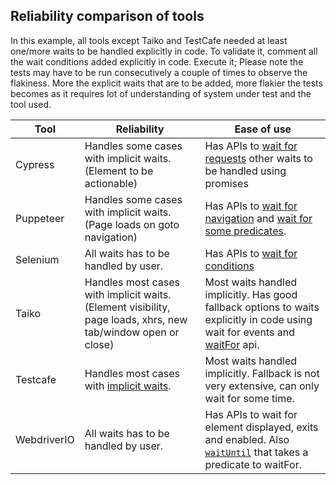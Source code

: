 ## Reliability comparison of tools

In this example, all tools except Taiko and TestCafe needed at least one/more waits to be handled explicitly in code. To validate it, comment all the wait conditions added explicitly in code. Execute it; Please note the tests may have to be run consecutively a couple of times to observe the flakiness. More the explicit waits that are to be added, more flakier the tests becomes as it requires lot of understanding of system under test and the tool used.

| Tool        | Reliability                                                                                                                               | Ease of use                                                                                |
|-------------|-------------------------------------------------------------------------------------------------------------------------------------------|--------------------------------------------------------------------------------------------|
| Cypress     | Handles some cases with implicit waits.(Element to be actionable)                                                                         | Has APIs to [wait for requests](https://docs.cypress.io/api/commands/wait.html#Syntax) other waits to be handled using promises                              |
| Puppeteer   | Handles some cases with implicit waits.(Page loads on goto navigation)                                                                    | Has APIs to [wait for navigation](https://github.com/GoogleChrome/puppeteer/blob/v1.18.0/docs/api.md#pagewaitfornavigationoptions) and [wait for some predicates](https://github.com/GoogleChrome/puppeteer/blob/v1.18.0/docs/api.md#pagewaitforselectororfunctionortimeout-options-args). |
| Selenium    | All waits has to be handled by user.                                                                                                      | Has APIs to [wait for conditions](https://seleniumhq.github.io/selenium/docs/api/javascript/module/selenium-webdriver/index_exports_WebDriver.html#wait)                                            |
| Taiko       | Handles most cases with implicit waits.(Element visibility, page loads, xhrs, new tab/window open or close)                               | Most waits handled implicitly. Has good fallback options to waits explicitly in code using wait for events and [waitFor](https://taiko.gauge.org/#waitfor) api.           |
| Testcafe    | Handles most cases with [implicit waits](https://devexpress.github.io/testcafe/documentation/test-api/built-in-waiting-mechanisms.html).  | Most waits handled implicitly. Fallback is not very extensive, can only wait for some time.                             |
| WebdriverIO | All waits has to be handled by user.                                                                                                      | Has APIs to wait for element displayed, exits and enabled. Also [`waitUntil`](https://webdriver.io/docs/api/browser/waitUntil.html) that takes a predicate to waitFor.                        |
